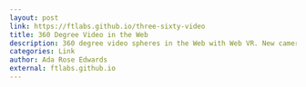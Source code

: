 ```yaml
---
layout: post
link: https://ftlabs.github.io/three-sixty-video
title: 360 Degree Video in the Web
description: 360 degree video spheres in the Web with Web VR. New cameras and the advent of VR heralds a new era of immersive video experiences.
categories: Link
author: Ada Rose Edwards
external: ftlabs.github.io
---
```

